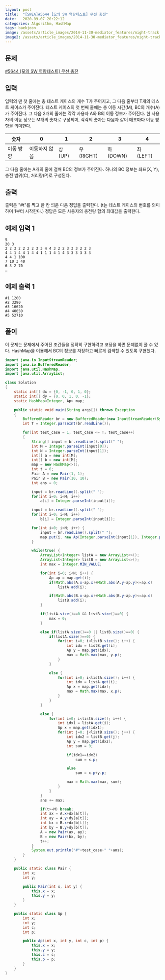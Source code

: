 ```yaml
---
layout: post
title:  "[SWEA]#5644 [모의 SW 역량테스트] 무선 충전"
date:   2020-09-07 20:22:12
categories: Algorithm, HashMap
tags: baekjoon
image: /assets/article_images/2014-11-30-mediator_features/night-track.JPG
image2: /assets/article_images/2014-11-30-mediator_features/night-track-mobile.JPG
---
```


문제
--------------------

[#5644 [모의 SW 역량테스트] 무선 충전](https://swexpertacademy.com/main/code/problem/problemDetail.do?contestProbId=AWXRDL1aeugDFAUo)

입력
---------------------------

입력의 맨 첫 줄에는 총 테스트 케이스의 개수 T가 주어지고, 그 다음 줄부터 T개의 테스트 케이스가 주어진다.
테스트 케이스의 첫 번째 줄에는 총 이동 시간(M), BC의 개수(A)가 주어진다.
그 다음 2개의 줄에는 각각 사용자 A와 B의 이동 정보가 주어진다.
한 사용자의 이동 정보는 M개의 숫자로 구성되며, 각각의 숫자는 다음과 같이 매초마다 이동 방향을 의미한다.
 

|숫자|0|1|2|3|4|
|--|--|--|--|--|--|
|이동 방향|이동하지 않음|상 (UP)|우 (RIGHT)|하 (DOWN)|좌 (LEFT)|

그 다음 줄에는 A개의 줄에 걸쳐 BC의 정보가 주어진다.
하나의 BC 정보는 좌표(X, Y), 충전 범위(C), 처리량(P)로 구성된다.

출력
----------------

출력은 "#t"를 찍고 한 칸 띄운 다음 정답을 출력한다. (t는 테스트 케이스의 번호를 의미하며 1부터 시작한다.)
정답은 모든 사용자의 충전량 합의 최대값을 출력한다.

예제 입력 1 
----------------------

```
5
20 3
2 2 3 2 2 2 2 3 3 4 4 3 2 2 3 3 3 2 2 3
4 4 1 4 4 1 4 4 1 1 1 4 1 4 3 3 3 3 3 3
4 4 1 100
7 10 3 40
6 3 2 70
…
```

예제 출력 1 
------------------------

```
#1 1200
#2 3290
#3 16620
#4 40650
#5 52710
```

풀이
--------------------------

이 문제는 문제에서 주어진 조건들을 정확히 구현하려고 코딩을 하면 문제없이 풀 수 있다. HashMap을 이용해서 BC의 정보를 저장하고 빠르게 검색할 수 있도록 구현했다.

```java
import java.io.InputStreamReader;
import java.io.BufferedReader;
import java.util.HashMap;
import java.util.ArrayList;

class Solution
{
    static int[] dx = {0, -1, 0, 1, 0};
    static int[] dy = {0, 0, 1, 0, -1};
    static HashMap<Integer, Ap> map;

    public static void main(String args[]) throws Exception
    {
        BufferedReader br = new BufferedReader(new InputStreamReader(System.in));
        int T = Integer.parseInt(br.readLine());

        for(int test_case = 1; test_case <= T; test_case++)
        {
            String[] input = br.readLine().split(" ");
            int M = Integer.parseInt(input[0]);
            int N = Integer.parseInt(input[1]);
            int[] a = new int[M];
            int[] b = new int[M];
            map = new HashMap<>();
            int t = 0;
            Pair A = new Pair(1, 1);
            Pair B = new Pair(10, 10);
            int ans = 0;

            input = br.readLine().split(" ");
            for(int i=0; i<M; i++)
                a[i] = Integer.parseInt(input[i]);

            input = br.readLine().split(" ");
            for(int i=0; i<M; i++)
                b[i] = Integer.parseInt(input[i]);

            for(int i=0; i<N; i++) {
                input = br.readLine().split(" ");
                map.put(i, new Ap(Integer.parseInt(input[1]), Integer.parseInt(input[0]), Integer.parseInt(input[2]), Integer.parseInt(input[3])));
            }

            while(true) {
                ArrayList<Integer> listA = new ArrayList<>();
                ArrayList<Integer> listB = new ArrayList<>();
                int max = Integer.MIN_VALUE;

                for(int i=0; i<N; i++) {
                    Ap ap = map.get(i);
                    if(Math.abs(A.x-ap.x)+Math.abs(A.y-ap.y)<=ap.c)
                        listA.add(i);

                    if(Math.abs(B.x-ap.x)+Math.abs(B.y-ap.y)<=ap.c)
                        listB.add(i);
                }

                if(listA.size()==0 && listB.size()==0) {
                    max = 0;
                }

                else if(listA.size()==0 || listB.size()==0) {
                    if(listA.size()==0) {
                        for(int i=0; i<listB.size(); i++) {
                            int idx = listB.get(i);
                            Ap y = map.get(idx);
                            max = Math.max(max, y.p);
                        }
                    }

                    else {
                        for(int i=0; i<listA.size(); i++) {
                            int idx = listA.get(i);
                            Ap x = map.get(idx);
                            max = Math.max(max, x.p);
                        }
                    }
                }

                else {
                    for(int i=0; i<listA.size(); i++) {
                        int idx1 = listA.get(i);
                        Ap x = map.get(idx1);
                        for(int j=0; j<listB.size(); j++) {
                            int idx2 = listB.get(j);
                            Ap y = map.get(idx2);
                            int sum = 0;

                            if(idx1==idx2)
                                sum = x.p;

                            else
                                sum = x.p+y.p;

                            max = Math.max(max, sum);
                        }
                    }
                }
                ans += max;

                if(t>=M) break;
                int ax = A.x+dx[a[t]];
                int ay = A.y+dy[a[t]];
                int bx = B.x+dx[b[t]];
                int by = B.y+dy[b[t]];
                A = new Pair(ax, ay);
                B = new Pair(bx, by);
                t++;
            }
            System.out.println("#"+test_case+" "+ans);
        }
    }

    public static class Pair {
        int x;
        int y;

        public Pair(int x, int y) {
            this.x = x;
            this.y = y;
        }
    }

    public static class Ap {
        int x;
        int y;
        int c;
        int p;

        public Ap(int x, int y, int c, int p) {
            this.x = x;
            this.y = y;
            this.c = c;
            this.p = p;
        }
    }
}
```
